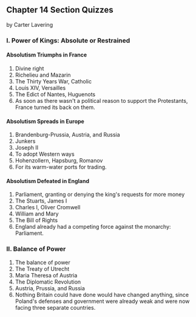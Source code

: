 ## Chapter 14 Section Quizzes

by Carter Lavering

### I. Power of Kings: Absolute or Restrained

#### Absolutism Triumphs in France

1. Divine right
2. Richelieu and Mazarin
3. The Thirty Years War, Catholic
4. Louis XIV, Versailles
5. The Edict of Nantes, Huguenots
6. As soon as there wasn't a political reason to support the Protestants, France turned its back on them.

#### Absolutism Spreads in Europe

1. Brandenburg-Prussia, Austria, and Russia
2. Junkers
3. Joseph II
4. To adopt Western ways
5. Hohenzollern, Hapsburg, Romanov
6. For its warm-water ports for trading.

#### Absolutism Defeated in England

1. Parliament, granting or denying the king's requests for more money
2. The Stuarts, James I
3. Charles I, Oliver Cromwell
4. William and Mary
5. The Bill of Rights
6. England already had a competing force against the monarchy: Parliament.

### II. Balance of Power

1. The balance of power
2. The Treaty of Utrecht
3. Maria Theresa of Austria
4. The Diplomatic Revolution
5. Austria, Prussia, and Russia
6. Nothing Britain could have done would have changed anything, since Poland's defenses and government were already weak and were now facing three separate countries.
